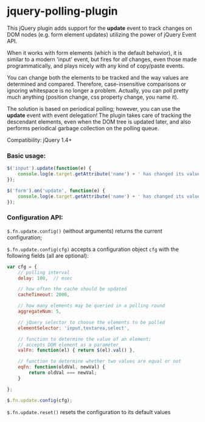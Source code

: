 jquery-polling-plugin
=====================

This jQuery plugin adds support for the **update** event to track changes on DOM nodes (e.g. form element updates) utilizing the power of jQuery Event API.

When it works with form elements (which is the default behavior), it is similar to a modern 'input' event,
but fires for _all_ changes, even those made programmatically, and plays nicely with any kind of copy/paste events.

You can change both the elements to be tracked and the way values are determined and compared.
Therefore, case-insensitive comparisons or ignoring whitespace is no longer a problem.
Actually, you can poll pretty much anything (position change, css property change, you name it).

The solution is based on periodical polling; however, you can use the **update** event with event delegation!
The plugin takes care of tracking the descendant elements, even when the DOM tree is updated later,
and also performs periodical garbage collection on the polling queue.

Compatibility: jQuery 1.4+

### Basic usage:

```javascript
$('input').update(function(e) {
    console.log(e.target.getAttribute('name') + ' has changed its value...');
});

$('form').on('update', function(e) {
    console.log(e.target.getAttribute('name') + ' has changed its value...');
});

```

### Configuration API:

`$.fn.update.config()` (without arguments) returns the current configuration;

`$.fn.update.config(cfg)` accepts a configuration object `cfg` with the following fields (all are optional):

```javascript
var cfg = {
    // polling interval
    delay: 100,  // msec

    // how often the cache should be updated
    cacheTimeout: 2000,

    // how many elements may be queried in a polling round
    aggregateNum: 5,

    // jQuery selector to choose the elements to be polled
    elementSelector: 'input,textarea,select',

    // function to determine the value of an element;
    // accepts DOM element as a parameter
    valFn: function(el) { return $(el).val() },

    // function to determine whether two values are equal or not
    eqFn: function(oldVal, newVal) {
        return oldVal === newVal;
    }

};

$.fn.update.config(cfg);

```

`$.fn.update.reset()` resets the configuration to its default values

